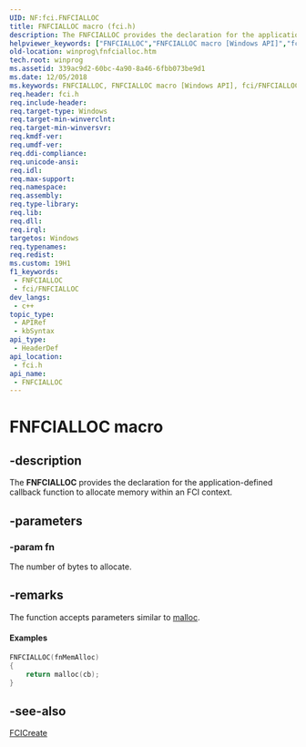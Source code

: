 ```yaml
---
UID: NF:fci.FNFCIALLOC
title: FNFCIALLOC macro (fci.h)
description: The FNFCIALLOC provides the declaration for the application-defined callback function to allocate memory within an FCI context.
helpviewer_keywords: ["FNFCIALLOC","FNFCIALLOC macro [Windows API]","fci/FNFCIALLOC","winprog.fnfcialloc"]
old-location: winprog\fnfcialloc.htm
tech.root: winprog
ms.assetid: 339ac9d2-60bc-4a90-8a46-6fbb073be9d1
ms.date: 12/05/2018
ms.keywords: FNFCIALLOC, FNFCIALLOC macro [Windows API], fci/FNFCIALLOC, winprog.fnfcialloc
req.header: fci.h
req.include-header: 
req.target-type: Windows
req.target-min-winverclnt: 
req.target-min-winversvr: 
req.kmdf-ver: 
req.umdf-ver: 
req.ddi-compliance: 
req.unicode-ansi: 
req.idl: 
req.max-support: 
req.namespace: 
req.assembly: 
req.type-library: 
req.lib: 
req.dll: 
req.irql: 
targetos: Windows
req.typenames: 
req.redist: 
ms.custom: 19H1
f1_keywords:
 - FNFCIALLOC
 - fci/FNFCIALLOC
dev_langs:
 - c++
topic_type:
 - APIRef
 - kbSyntax
api_type:
 - HeaderDef
api_location:
 - fci.h
api_name:
 - FNFCIALLOC
---
```


# FNFCIALLOC macro


## -description

The <b>FNFCIALLOC</b> provides the declaration for the application-defined callback function to allocate memory within an FCI context.

## -parameters

### -param fn

The number of bytes to allocate.

## -remarks

The function accepts parameters similar to <a href="https://msdn.microsoft.com/library/6ewkz86d(VS.80).aspx">malloc</a>.


#### Examples


```cpp
FNFCIALLOC(fnMemAlloc)
{
    return malloc(cb);
}

```

## -see-also

<a href="https://docs.microsoft.com/windows/desktop/api/fci/nf-fci-fcicreate">FCICreate</a>

